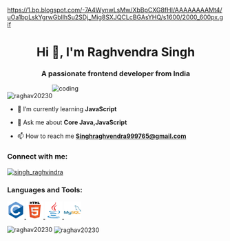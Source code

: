 https://1.bp.blogspot.com/-7A4WynwLsMw/XbBpCXG8fHI/AAAAAAAAMt4/uOa1bpLskYgrwGbllhSu2SDj_Mig8SXJQCLcBGAsYHQ/s1600/2000_600px.gif
<h1 align="center">Hi 👋, I'm Raghvendra Singh</h1>
<h3 align="center">A passionate frontend developer from India</h3>
<img align="right" alt="coding" width="400" src="![image](https://github.com/Raghav20230/Raghvendra-Singh/assets/147702713/e12737c6-1f03-4ada-85f4-e2ef11ee61aa)
">

<p align="left"> <img src="https://komarev.com/ghpvc/?username=raghav20230&label=Profile%20views&color=0e75b6&style=flat" alt="raghav20230" /> </p>

- 🌱 I’m currently learning **JavaScript**

- 💬 Ask me about **Core Java,JavaScript**

- 📫 How to reach me **Singhraghvendra999765@gmail.com**

<h3 align="left">Connect with me:</h3>
<p align="left">
<a href="https://instagram.com/singh_raghvindra" target="blank"><img align="center" src="https://raw.githubusercontent.com/rahuldkjain/github-profile-readme-generator/master/src/images/icons/Social/instagram.svg" alt="singh_raghvindra" height="30" width="40" /></a>
</p>

<h3 align="left">Languages and Tools:</h3>
<p align="left"> <a href="https://www.cprogramming.com/" target="_blank" rel="noreferrer"> <img src="https://raw.githubusercontent.com/devicons/devicon/master/icons/c/c-original.svg" alt="c" width="40" height="40"/> </a> <a href="https://www.w3.org/html/" target="_blank" rel="noreferrer"> <img src="https://raw.githubusercontent.com/devicons/devicon/master/icons/html5/html5-original-wordmark.svg" alt="html5" width="40" height="40"/> </a> <a href="https://www.java.com" target="_blank" rel="noreferrer"> <img src="https://raw.githubusercontent.com/devicons/devicon/master/icons/java/java-original.svg" alt="java" width="40" height="40"/> </a> <a href="https://www.mysql.com/" target="_blank" rel="noreferrer"> <img src="https://raw.githubusercontent.com/devicons/devicon/master/icons/mysql/mysql-original-wordmark.svg" alt="mysql" width="40" height="40"/> </a> </p>

<p><img align="left" src="https://github-readme-stats.vercel.app/api/top-langs?username=raghav20230&show_icons=true&locale=en&layout=compact" alt="raghav20230" /></p>

<p>&nbsp;<img align="center" src="https://github-readme-stats.vercel.app/api?username=raghav20230&show_icons=true&locale=en" alt="raghav20230" /></p>
